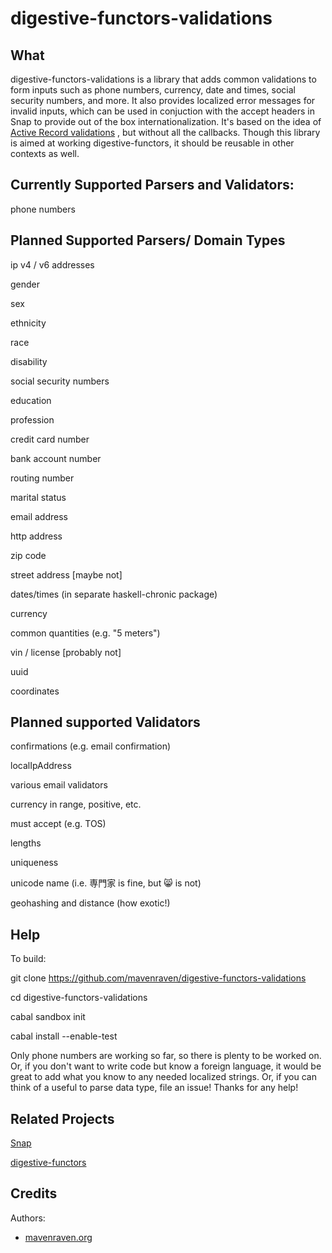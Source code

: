 digestive-functors-validations
==================

What
----

digestive-functors-validations is a library that adds common validations
to form inputs such as phone numbers, currency, date and times, social
security numbers, and more. It also provides localized error messages for 
invalid inputs, which can be used in conjuction with the accept headers in
Snap to provide out of the box internationalization.  It's based on the idea of
[Active Record validations](http://edgeguides.rubyonrails.org/active_record_validations.html)
, but without all the callbacks. Though this library is aimed at working
digestive-functors, it should be reusable in other contexts as well.


Currently Supported Parsers and Validators:
-------------------------------------------

phone numbers


Planned Supported Parsers/ Domain Types
-------------------------------------------

ip v4 / v6 addresses

gender

sex

ethnicity

race

disability

social security numbers

education

profession

credit card number

bank account number

routing number

marital status

email address

http address

zip code

street address \[maybe not\]

dates/times (in separate haskell-chronic package)

currency

common quantities (e.g. "5 meters")

vin  / license \[probably not\]

uuid

coordinates


Planned supported Validators
----------------------------

confirmations (e.g. email confirmation)

localIpAddress

various email validators

currency in range, positive, etc.

must accept (e.g. TOS)

lengths

uniqueness 

unicode name (i.e. 専門家 is fine, but    😸 is not)

geohashing and distance (how exotic!)



Help
----

To build:

git clone https://github.com/mavenraven/digestive-functors-validations

cd digestive-functors-validations

cabal sandbox init

cabal install --enable-test

Only phone numbers are working so far, so there is plenty to be worked on.
Or, if you don't want to write code but know a foreign language, it would
be great to add what you know to any needed localized strings. Or, if you
can think of a useful to parse data type, file an issue! Thanks for any help!


Related Projects
----------------

[Snap](https://github.com/snapframework)

[digestive-functors](https://github.com/jaspervdj/digestive-functors)

Credits
-------

Authors:

- [mavenraven.org](http://www.mavenraven.org/)
